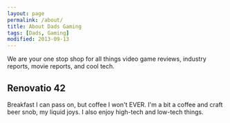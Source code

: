 ```yaml
---
layout: page
permalink: /about/
title: About Dads Gaming
tags: [Dads, Gaming]
modified: 2013-09-13
---
```



We are your one stop shop for all things video game reviews, industry reports, movie reports, and cool tech.


## Renovatio 42

Breakfast I can pass on, but coffee I won't EVER. I'm a bit a coffee and craft beer snob, my liquid joys. I also enjoy high-tech and low-tech things. 